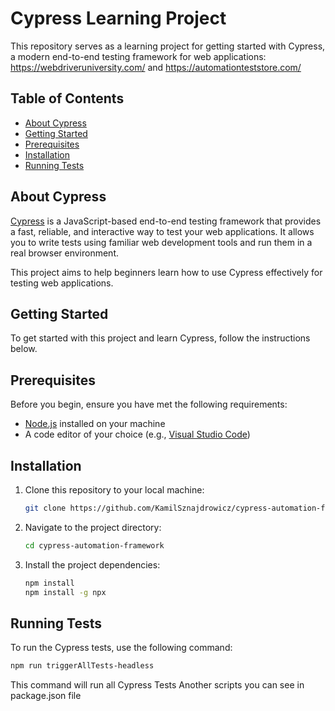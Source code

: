 # Cypress Learning Project

This repository serves as a learning project for getting started with Cypress, a modern end-to-end testing framework for web applications: https://webdriveruniversity.com/ and https://automationteststore.com/

## Table of Contents

- [About Cypress](#about-cypress)
- [Getting Started](#getting-started)
- [Prerequisites](#prerequisites)
- [Installation](#installation)
- [Running Tests](#running-tests)

## About Cypress

[Cypress](https://www.cypress.io/) is a JavaScript-based end-to-end testing framework that provides a fast, reliable, and interactive way to test your web applications. It allows you to write tests using familiar web development tools and run them in a real browser environment.

This project aims to help beginners learn how to use Cypress effectively for testing web applications.

## Getting Started

To get started with this project and learn Cypress, follow the instructions below.

## Prerequisites

Before you begin, ensure you have met the following requirements:

- [Node.js](https://nodejs.org/) installed on your machine
- A code editor of your choice (e.g., [Visual Studio Code](https://code.visualstudio.com/))

## Installation

1. Clone this repository to your local machine:

   ```bash
   git clone https://github.com/KamilSznajdrowicz/cypress-automation-framework.git

   ```

2. Navigate to the project directory:

   ```bash
   cd cypress-automation-framework


   ```

3. Install the project dependencies:

   ```bash
   npm install
   npm install -g npx

   ```

## Running Tests

To run the Cypress tests, use the following command:

```bash
npm run triggerAllTests-headless
```

This command will run all Cypress Tests
Another scripts you can see in package.json file
